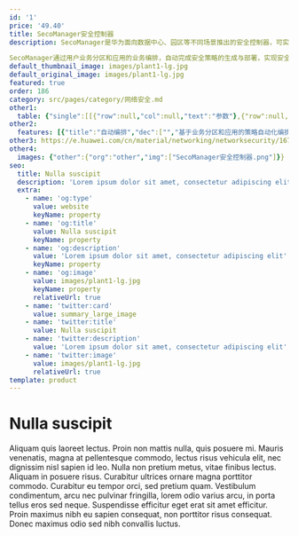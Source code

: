 ```yaml
---
id: '1'
price: '49.40'
title: SecoManager安全控制器
description: SecoManager是华为面向数据中心、园区等不同场景推出的安全控制器，可实现全网安全策略集中管理、安全业务编排和高性能日志管理。

SecoManager通过用户业务分区和应用的业务编排，自动完成安全策略的生成与部署，实现安全业务分钟级部署，有效降低安全运维成本。SecoManager协同SDN控制器和HiSec Insight安全态势感知系统联动，将威胁分钟级闭环处置，大幅提升企业网络的威胁防御能力，帮助企业构建全网主动防御体系。
default_thumbnail_image: images/plant1-lg.jpg
default_original_image: images/plant1-lg.jpg
featured: true
order: 186
category: src/pages/category/网络安全.md
other1: 
  table: {"single":[[{"row":null,"col":null,"text":"参数"},{"row":null,"col":null,"text":"SecoManager安全控制器"}],[{"row":null,"col":null,"text":"基础网元管理"},{"row":null,"col":null,"text":"设备管理：\n支持设备发现、设备管理、虚拟系统管理、配置一致性检查、设备单点登录\n\n\n资源池管理：\n支持资源池的增、删、改、查\n\n\n对象管理：\n地址、服务、应用、网络分区\n\n\n策略管理：\n安全策略、VPC策略、安全服务、任务部署"}],[{"row":null,"col":null,"text":"策略协同"},{"row":null,"col":null,"text":"大数据安全协同：\n接收发自大数据安全分析系统的威胁处置请求，传递至威胁阻断设备\n\n\n控制器协同：\n感知网络拓扑、基于服务链的引流策略下发"}],[{"row":null,"col":null,"text":"策略编排"},{"row":null,"col":null,"text":"基于网络分区、应用互访关系、安全服务、VPC，自动化下发安全策略"}],[{"row":null,"col":null,"text":"策略调优"},{"row":null,"col":null,"text":"根据冗余分析的结果进行策略调优"}],[{"row":null,"col":null,"text":"策略仿真"},{"row":null,"col":null,"text":"根据仿真结果分析变更策略对应用业务的事前影响"}],[{"row":null,"col":null,"text":"日志管理"},{"row":null,"col":null,"text":"百万级IPv4/IPv6会话日志查询以及NAT-Port Range日志、用户端口预分配日志查询。\n通过NAT日志中记录的转换前后IP地址和端口对应关系进行身份关联溯源，实现各类安全审计和取证。"}]]}
other2:
  features: [{"title":"自动编排","dec":["","基于业务分区和应用的策略自动化编排，安全业务分钟级部署",""]},{"title":"智能运维","dec":["","基于应用可视和互访分析的动态策略优化，降低运维成本80%",""]},{"title":"网安协同","dec":["","协同网络与安全联动，威胁分钟级闭环处置",""]},{"title":"日志管理","dec":["百万级日志采集存储性能，NAT溯源轻松调查取证"]}]
other3: https://e.huawei.com/cn/material/networking/networksecurity/167dffb906bc4483a3eeccdc75c9d461
other4:
  images: {"other":{"org":"other","img":["SecoManager安全控制器.png"]}}
seo:
  title: Nulla suscipit
  description: 'Lorem ipsum dolor sit amet, consectetur adipiscing elit'
  extra:
    - name: 'og:type'
      value: website
      keyName: property
    - name: 'og:title'
      value: Nulla suscipit
      keyName: property
    - name: 'og:description'
      value: 'Lorem ipsum dolor sit amet, consectetur adipiscing elit'
      keyName: property
    - name: 'og:image'
      value: images/plant1-lg.jpg
      keyName: property
      relativeUrl: true
    - name: 'twitter:card'
      value: summary_large_image
    - name: 'twitter:title'
      value: Nulla suscipit
    - name: 'twitter:description'
      value: 'Lorem ipsum dolor sit amet, consectetur adipiscing elit'
    - name: 'twitter:image'
      value: images/plant1-lg.jpg
      relativeUrl: true
template: product
---
```


# Nulla suscipit

Aliquam quis laoreet lectus. Proin non mattis nulla, quis posuere mi. Mauris venenatis, magna at pellentesque commodo, lectus risus vehicula elit, nec dignissim nisl sapien id leo. Nulla non pretium metus, vitae finibus lectus. Aliquam in posuere risus. Curabitur ultrices ornare magna porttitor commodo. Curabitur eu tempor orci, sed pretium quam. Vestibulum condimentum, arcu nec pulvinar fringilla, lorem odio varius arcu, in porta tellus eros sed neque. Suspendisse efficitur eget erat sit amet efficitur. Proin maximus nibh eu sapien consequat, non porttitor risus consequat. Donec maximus odio sed nibh convallis luctus.
